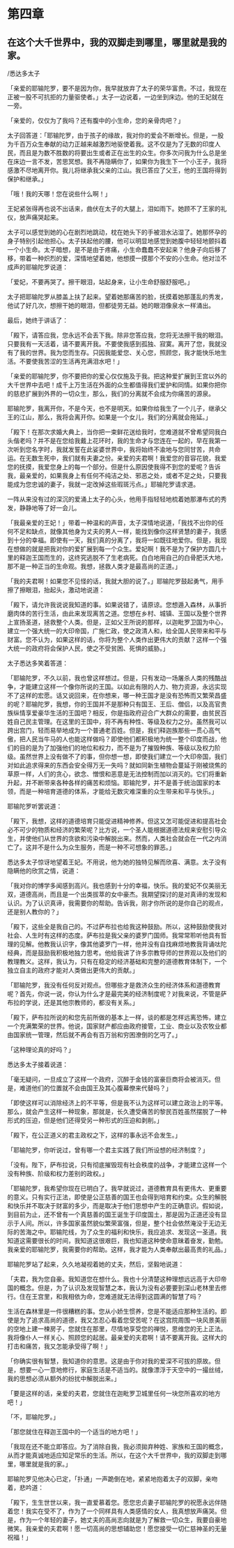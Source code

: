 # 第四章

## 在这个大千世界中，我的双脚走到哪里，哪里就是我的家。

/悉达多太子

「亲爱的耶输陀罗，要不是因为你，我早就放弃了太子的荣华富贵。不过，我现在正被一股不可抗拒的力量驱使者。」太子一边说着，一边坐到床边。他的王妃就在一旁。

「亲爱的，仅仅为了我吗？还有腹中的小生命，您的亲骨肉吧？」

太子回答道：「耶输陀罗，由于孩子的缘故，我对你的爱会不断增长。但是，一股为千百万众生奉献的动力正越来越激烈地驱使着我。这不仅是为了无数的印度人民，而且是为数不胜数的将要出生或者正在出生的众生。你多次问我为什么总是坐在床边一言不发，苦思冥想。我不再隐瞒你了，如果你为我生下一个小王子，我将感激不尽地离开你。我儿将继承我父亲的江山。我已答应了父王，他的王国将得到保护和继承。」

「哦！我的天哪！您在说些什么啊！」

王妃紧张得再也说不出话来，曲伏在太子的大腿上，泪如雨下。她顾不了王家的礼仪，放声痛哭起来。

太子可以感觉到她的心在剧烈地跳动，枕在她头下的手被泪水沾湿了。她那怀孕的身子特别引起他担心。太子扶起他的腰，他可以明显地感觉到她腹中轻轻地颤抖着一个小生命。太子暗想，是不是由于疼痛，小生命蠢蠢不安起来？他身子向后移了移，带着一种炽烈的爱，深情地望着她，他想摸一摸那个不安的小生命。他对泣不成声的耶输陀罗说道：

「爱妃，不要再哭了。擦干眼泪，站起身来，让小生命舒服舒服吧。」

太子把耶输陀罗从膝盖上扶了起来。望着她那痛苦的脸，抚摸着她那蓬乱的秀发，他试了好几次，想擦干她的眼泪，但都徒劳无益。她的眼泪像泉水一样涌出。

最后，她终于讲话了：

「殿下，请答应我，您永远不会丢下我。除非您答应我，您将无法擦干我的眼泪。只要我有一天活着，请不要离开我。不要使我感到孤独、寂寞。离开了您，我就没有了我的世界。我为您而生存。只因我能爱您、关心您，照顾您，我才能快乐地生活。不要使我苦涩的生活再充满泪水吧！」

「亲爱的耶输陀罗，你不要把你的爱心仅仅施及于我。把这种爱扩展到王宫以外的大千世界中去吧！成千上万生活在外面的众生都值得我们爱护和同情。如果你把你的慈悲扩展到外界的一切众生，那么，我们的分离就不会成为你痛苦的源泉。

耶输陀罗，我离开你，不是今天，也不是明天。如果你给我生了一个儿子，继承父王的江山，那么，我将会离开你。如果是一个女儿，我们的分离就会拖延。」

「殿下！在那次求婚大典上，当你把一束鲜花送给我时，您难道就不曾希望同我白头偕老吗？并不是在您给我戴上花环时，我的生命才与您连在一起的，早在我第一次听到您名字时，我就发誓在此娑婆世界中，我将始终不渝地与您同甘苦，共命运。在无数生死中，我们就有夫妻之份。亲爱的夫君啊！我爱您的音容花貌，我爱您的抚摸，我爱您身上的每一个部分。但是什么原因使我得不到您的爱呢？告诉我，最亲爱的，如果我身上有任何不纯洁之处、邪恶之处，或者不足之处，只要我能成为您忠诚的妻子，我就一定改掉这些瑕斑污点。」耶输陀罗请求道。

一阵从来没有过的深沉的爱涌上太子的心头，他用手指轻轻地梳着她那瀑布式的秀发，静静地等了好一会儿。

「我最亲爱的王妃！」带着一种温和的声音，太子深情地说道，「我找不出你的任何不足和缺点，就像其他身为丈夫的男人一样，能找到像你这样贤慧的妻子，我感到十分的幸福。即使有一天，我们真的分离了，我将一如既往地爱你。但是，我现在想做的就是把我对你的爱扩展到每一个众生。爱妃啊！我不是为了保护方圆几十里的释迦王国而生的，这终究逃脱不了生老病死。白白地用自己的白骨肥沃大地，那不是一种正当的生命观。我想，拯救人类才是最高尚的正道。」

「我的夫君啊！如果您不见怪的话，我就大胆的说了。」耶输陀罗鼓起勇气，用手擦了擦眼泪，抬起头，激动地说道：

「殿下，请允许我说说我知道的事。如果说错了，请原谅。您想遁入森林，从事折磨肉体的苦行生活，由此来发现离苦之道。您想在乡村、城镇、王国以及整个世界上宣扬圣道，拯救整个人类。但是，正如父王所说的那样，以迦毗罗卫国为中心，建立一个强大统一的大印帝国，广施仁政，使之政清人和，给全国人民带来和平与财富。您不认为，如果这样的话，你将为整个人类作出更伟大的贡献？这样一个强大统一的政府将会保护人民，使之不受贫困、死惧的威胁。」

太子悉达多笑着答道：

「耶输陀罗，不久以前，我也曾这样想过。但是，只有发动一场屠杀人类的残酷战争，才能建立这样一个像你所说的王国。以如此有限的人力、物力资源，永远实现不了这样的宏愿。话又说回来，在你想来，哪一种王国才是没有恐怖而又繁荣昌盛的呢？耶输陀罗，我想，你的王国并不是那种只有国王、王后、僧侣，以及高官贵族纵情享爱豪华生活的王国吧？相反，你是指政府迎合广大群众的需要，由贫民百姓自己民主管理。在这里的王国中，将不再有种性、等级及权力之分。虽然我可以跨出宫门，轻而易举地成为一个普通老百姓。但是，我们释迦族那些一贯心高气傲，把人民当牛马的人也能这样做吗？即使他们都积极地为统一整个印度而战，他们的目的是为了加强他们的地位和权力，而不是为了摧毁种族、等级以及权力阶级。虽然世界上没有做不了的事，但你想一想，即使我们建立一个大印帝国，我们对如此追求得来的东西会安全得万无一失吗？就如同新生植物会蔓延于刚被烧焦的草原一样，人们的贪心，欲念、憎恨和恶意是无法控制而加以消灭的。它们将重新升起，并不断带来各种各样的痛苦和烦恼。耶输陀罗，并不是善于统治国家的本领，而是一种培育道德的体系，才能给无数灾难深重的众生带来和平与快乐。」

耶输陀罗听罢说道：

「殿下，我想，这样的道德培育只能促进精神修养。但这又怎可能促进和提高社会必不可少的物质和经济的繁荣呢？比方说，一个圣人能根据道德法规来安慰引导众生，并使他们从世界的贪欲和污染中解脱出来。然而，人类社会就会在一代之内消亡了。这并不是什么为众生服务，而是一种不可想象的罪恶。」

悉达多太子惊讶地望着王妃。不用说，他为她的独特见解而欣喜、满意。太子没有隐瞒他的欣赏之情，说道：

「我对你的博学多闻感到高兴。我也感到十分的幸福，快乐。我的爱妃不仅美丽无双，道德高尚，而且是一个出类拔萃的女中豪杰。我期望探讨的是对真谛的发现和认识。为了认识真谛，我需要你的帮助。告诉我，刚才你所说的是你自己的观点，还是别人教你的？」

「殿下，这些全是我自己的。不过萨布拉也给我这种鼓励。所以，这种鼓励使我对社会、人生时有这样的态度。萨布拉是我父亲的婆罗门国师。我常常聆听他具有哲理的见解。他教我认识字，像其他婆罗门一样，他并没有自找麻烦地教我背诵呔陀经典，而是鼓励我积极地独力思考。他给我讲了许多宗教导师的世界观以及他们的教理教义。这样，我认为，只有在稳定的经济基础和完整的道德教育体制下，一个独立自主的政府才能对人类做出更伟大的贡献。」

「耶输陀罗，我没有任何反对观点。但哪些才是救济众生的经济体系和道德教育呢？首先，你说一说，你认为什么才是最完美的经济制度呢？对我来说，不管是萨布拉的学说，还是其他宗教师的，都没有关系。」

「殿下，萨布拉所说的和您先前所做的基本上一样，谈的都是怎样远离恐怖，建立一个充满繁荣的世界。他说，国家财产都应由政府接管，工业、商业以及农牧业都由国家统一管理，然后就不再会有百万翁和穷困潦倒的乞丏了。」

「这种理论真的好吗？」

悉达多太子接着说道：

「毫无疑问，一旦成立了这样一个政府，沉醉于金钱的富豪巨商将会被消灭。但是，难道他们的位置就不会由国王及其心腹幕僚来代替吗？」

「即使这样可以消除经济上的不平等，但是我不认为这样可以建立政治上的平等。那么，就会产生这样一种现象，那就是，长久遭受痛苦的黎民百姓虽然摆脱了一种形式的压迫，但是他们还得受另一种形式的压迫和剥削。」

「殿下，在公正道义的君主政权之下，这样的事永远不会发生。」

「耶输陀罗，你听说过，曾有哪一个君主实践了我们所设想的经济制度？」

「没有。陛下，萨布拉说，只有彻底摧毁现有社会秩度的战争，才能建立这样一个没有种族、阶级和权力差别的政权。」

「耶输陀罗，我希望你现在已明白了。我早就说过，道德教育具有更伟大、更重要的意义。只有实行正法，即使是公正慈善的国王也会得到培育和约束。众生的解脱和快乐并不取决于财富的多少，而是取决于他们思想中产生的正确意识。假如说，到目前为止，还不曾有一个真慈善的国王诞生于印度国土，那是因为正道还没有显示于人间。所以，许多国家虽然貌似繁荣富强，但是，整个社会依然淹没于无边无际的苦海之中。耶输陀线，为了众生的福利和快乐，我应追求、发现这一圣道。我知道这需要很长的时间，我知道这很艰巨，我也知道这种使命意昧着奋发，勤勉。我亲爱的耶输陀罗，我需要你的帮助。这样，我才能为人类奉献出最高贵的礼品。」

耶输陀罗站了起来，久久地凝视着她的丈夫，然后，坚毅地说道：

「夫君，我为您自豪。我知道您在想什么。我也十分清楚这种理想远远高于大印帝国的概念。但是，为了认识及发现智慧之本，我认为没有必要要到深山老林里去修行。住在王宫里，和我相依为命，您难道就无法得到这圆满的智慧了吗？


生活在森林里是一件很糟糕的事。您从小娇生惯养，您是不能适应那种生活的。即使是为了追求高尚的道德，我又怎忍心看着您受苦呢？在这宫院周围一块风景美丽的空地上建一楝房子，您就住在那里，尽情地享受您的禅悦，思维您的无上正法。我将像仆人一样关心、照顾您的起居。最亲爱的夫君啊！请不要离开我。这样大的打击和痛苦，我又怎能承受得了啊！」

「你确实很有智慧，我知道你的意思。这是由于你对我的爱深不可拔的原故。但是，想要一心一意地修行，家庭生活是不适当的。就像漂浮于天空中的一撮丝绒，我的思想必须从额外的纷扰中解脱出来。」

「要是这样的话，亲爱的夫君，您就住在迦毗罗卫城里任何一块您所喜欢的地方吧！」

「不，耶输陀罗。」

「那您就住在释迦王国中的一个适当的地方吧！」

「我现在还不能立即答应。为了消除自我，我必须拋弃种姓、家族和王国的概念，从而才能真诚地适应知足常乐的生活。所以，在这个大千世界中，我的双脚走到哪里，哪里就是我的家。」

耶输陀罗见他决心已定，「扑通」一声跪倒在地，紧紧地抱着太子的双脚，亲吻着，悲吟道：

「殿下，生生世世以来，我一直爱慕着您。愿您忠贞妻子耶输陀罗的祝愿永远伴随着您！我实在受不了，作为了一个同样具有人类感情的女人，我真想放声痛哭。但是，作为一个年轻的妻子，她丈夫的高尚志向就是为了解救一切众生，我要自豪地微笑。我亲爱的夫君啊！愿一切高尚的思想辅助您！愿您接受一切仁慈神圣的无量祝福！」
